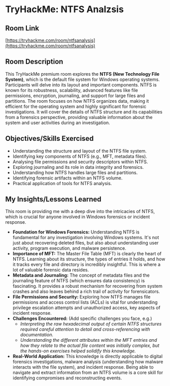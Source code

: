 # TryHackMe: NTFS Analzsis

## Room Link
[https://tryhackme.com/room/ntfsanalysis](https://tryhackme.com/room/ntfsanalysis)

## Room Description
This TryHackMe premium room explores the **NTFS (New Technology File System)**, which is the default file system for Windows operating systems. Participants will delve into its layout and important components. NTFS is known for its robustness, scalability, advanced features like file permissions, encryption, journaling, and support for large files and partitions. The room focuses on how NTFS organizes data, making it efficient for the operating system and highly significant for forensic investigations. It will cover the details of NTFS structure and its capabilities from a forensics perspective, providing valuable information about the system and user activities during an investigation.

## Objectives/Skills Exercised
* Understanding the structure and layout of the NTFS file system.
* Identifying key components of NTFS (e.g., MFT, metadata files).
* Analysing file permissions and security descriptors within NTFS.
* Exploring journaling and its role in data integrity and forensics.
* Understanding how NTFS handles large files and partitions.
* Identifying forensic artifacts within an NTFS volume.
* Practical application of tools for NTFS analysis.

## My Insights/Lessons Learned

This room is providing me with a deep dive into the intricacies of NTFS, which is crucial for anyone involved in Windows forensics or incident response.

* **Foundation for Windows Forensics:** Understanding NTFS is fundamental for any investigation involving Windows systems. It's not just about recovering deleted files, but also about understanding user activity, program execution, and malware persistence.
* **Importance of MFT:** The Master File Table (MFT) is clearly the heart of NTFS. Learning about its structure, the types of entries it holds, and how it tracks every file and directory is incredibly insightful. This is where a lot of valuable forensic data resides.
* **Metadata and Journaling:** The concept of metadata files and the journaling feature of NTFS (which ensures data consistency) is fascinating. It provides a robust mechanism for recovering from system crashes and also leaves behind a rich trail of activity for forensicators.
* **File Permissions and Security:** Exploring how NTFS manages file permissions and access control lists (ACLs) is vital for understanding privilege escalation attempts and unauthorized access, key aspects of incident response.
* **Challenges Encountered:** (Add specific challenges you face, e.g.)
    * *Interpreting the raw hexadecimal output of certain NTFS structures required careful attention to detail and cross-referencing with documentation.*
    * *Understanding the different attributes within the MFT entries and how they relate to the actual file content was initially complex, but the hands-on exercises helped solidify this knowledge.*
* **Real-World Application:** This knowledge is directly applicable to digital forensics investigations, malware analysis (understanding how malware interacts with the file system), and incident response. Being able to navigate and extract information from an NTFS volume is a core skill for identifying compromises and reconstructing events.
